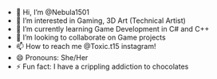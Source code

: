 - 👋 Hi, I’m @Nebula1501
- 👀 I’m interested in Gaming, 3D Art (Technical Artist)
- 🌱 I’m currently learning Game Development in C# and C++
- 💞️ I’m looking to collaborate on Game projects
- 📫 How to reach me @Toxic.t15 instagram!
- 😄 Pronouns: She/Her
- ⚡ Fun fact: I have a crippling addiction to chocolates

<!---
Nebula1501/Nebula1501 is a ✨ special ✨ repository because its `README.md` (this file) appears on your GitHub profile.
You can click the Preview link to take a look at your changes.
--->
